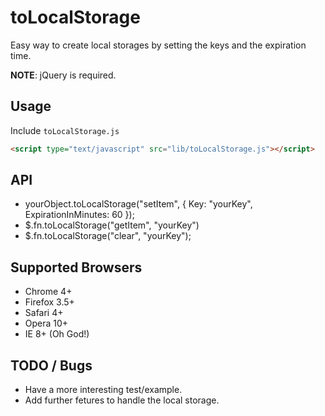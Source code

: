 toLocalStorage
==============

Easy way to create local storages by setting the keys and the expiration time.

**NOTE**: jQuery is required.


Usage
-----

Include `toLocalStorage.js`

```html
<script type="text/javascript" src="lib/toLocalStorage.js"></script>
```

API
-----

  * yourObject.toLocalStorage("setItem", { Key: "yourKey", ExpirationInMinutes: 60 });
  * $.fn.toLocalStorage("getItem", "yourKey")
  * $.fn.toLocalStorage("clear",  "yourKey");

Supported Browsers
-----

  * Chrome 4+
  * Firefox 3.5+
  * Safari 4+
  * Opera 10+
  * IE 8+ (Oh God!)


TODO / Bugs
-----

  * Have a more interesting test/example.
  * Add further fetures to handle the local storage.
